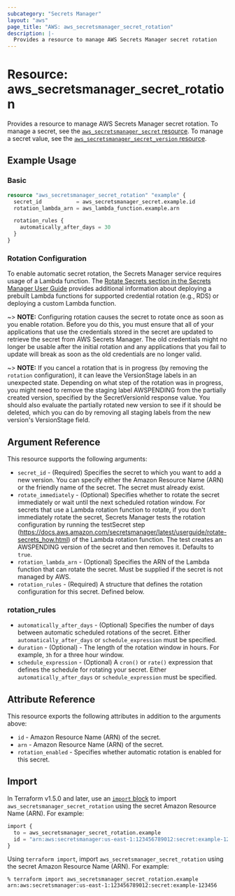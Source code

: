 ```yaml
---
subcategory: "Secrets Manager"
layout: "aws"
page_title: "AWS: aws_secretsmanager_secret_rotation"
description: |-
  Provides a resource to manage AWS Secrets Manager secret rotation
---
```


# Resource: aws_secretsmanager_secret_rotation

Provides a resource to manage AWS Secrets Manager secret rotation. To manage a secret, see the [`aws_secretsmanager_secret` resource](/docs/providers/aws/r/secretsmanager_secret.html). To manage a secret value, see the [`aws_secretsmanager_secret_version` resource](/docs/providers/aws/r/secretsmanager_secret_version.html).

## Example Usage

### Basic

```terraform
resource "aws_secretsmanager_secret_rotation" "example" {
  secret_id           = aws_secretsmanager_secret.example.id
  rotation_lambda_arn = aws_lambda_function.example.arn

  rotation_rules {
    automatically_after_days = 30
  }
}
```

### Rotation Configuration

To enable automatic secret rotation, the Secrets Manager service requires usage of a Lambda function. The [Rotate Secrets section in the Secrets Manager User Guide](https://docs.aws.amazon.com/secretsmanager/latest/userguide/rotating-secrets.html) provides additional information about deploying a prebuilt Lambda functions for supported credential rotation (e.g., RDS) or deploying a custom Lambda function.

~> **NOTE:** Configuring rotation causes the secret to rotate once as soon as you enable rotation. Before you do this, you must ensure that all of your applications that use the credentials stored in the secret are updated to retrieve the secret from AWS Secrets Manager. The old credentials might no longer be usable after the initial rotation and any applications that you fail to update will break as soon as the old credentials are no longer valid.

~> **NOTE:** If you cancel a rotation that is in progress (by removing the `rotation` configuration), it can leave the VersionStage labels in an unexpected state. Depending on what step of the rotation was in progress, you might need to remove the staging label AWSPENDING from the partially created version, specified by the SecretVersionId response value. You should also evaluate the partially rotated new version to see if it should be deleted, which you can do by removing all staging labels from the new version's VersionStage field.

## Argument Reference

This resource supports the following arguments:

* `secret_id` - (Required) Specifies the secret to which you want to add a new version. You can specify either the Amazon Resource Name (ARN) or the friendly name of the secret. The secret must already exist.
* `rotate_immediately` - (Optional) Specifies whether to rotate the secret immediately or wait until the next scheduled rotation window. For secrets that use a Lambda rotation function to rotate, if you don't immediately rotate the secret, Secrets Manager tests the rotation configuration by running the testSecret step (https://docs.aws.amazon.com/secretsmanager/latest/userguide/rotate-secrets_how.html) of the Lambda rotation function. The test creates an AWSPENDING version of the secret and then removes it. Defaults to `true`.
* `rotation_lambda_arn` - (Optional) Specifies the ARN of the Lambda function that can rotate the secret. Must be supplied if the secret is not managed by AWS.
* `rotation_rules` - (Required) A structure that defines the rotation configuration for this secret. Defined below.

### rotation_rules

* `automatically_after_days` - (Optional) Specifies the number of days between automatic scheduled rotations of the secret. Either `automatically_after_days` or `schedule_expression` must be specified.
* `duration` - (Optional) - The length of the rotation window in hours. For example, `3h` for a three hour window.
* `schedule_expression` - (Optional) A `cron()` or `rate()` expression that defines the schedule for rotating your secret. Either `automatically_after_days` or `schedule_expression` must be specified.

## Attribute Reference

This resource exports the following attributes in addition to the arguments above:

* `id` - Amazon Resource Name (ARN) of the secret.
* `arn` - Amazon Resource Name (ARN) of the secret.
* `rotation_enabled` - Specifies whether automatic rotation is enabled for this secret.

## Import

In Terraform v1.5.0 and later, use an [`import` block](https://developer.hashicorp.com/terraform/language/import) to import `aws_secretsmanager_secret_rotation` using the secret Amazon Resource Name (ARN). For example:

```terraform
import {
  to = aws_secretsmanager_secret_rotation.example
  id = "arn:aws:secretsmanager:us-east-1:123456789012:secret:example-123456"
}
```

Using `terraform import`, import `aws_secretsmanager_secret_rotation` using the secret Amazon Resource Name (ARN). For example:

```console
% terraform import aws_secretsmanager_secret_rotation.example arn:aws:secretsmanager:us-east-1:123456789012:secret:example-123456
```
